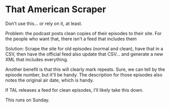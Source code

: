 # That American Scraper
Don't use this... or rely on it, at least. 

Problem: the podcast posts clean copies of their episodes to their site. For the people who want that, there isn't a feed that includes them

Solution: Scrape the site for old episodes (normal and clean), have that in a CSV, then have the official feed also update that CSV... and generate a new XML that includes everything. 

Another benefit is that this will clearly mark repeats. Sure, we can tell by the episode number, but it'll be handy. The description for those episodes also notes the original air date, which is handy. 

If TAL releases a feed for clean episodes, I'll likely take this down. 

This runs on Sunday.
